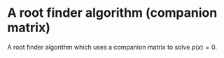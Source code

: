 # A root finder algorithm (companion matrix)
A root finder algorithm which uses a companion matrix to solve $p(x) = 0$.
